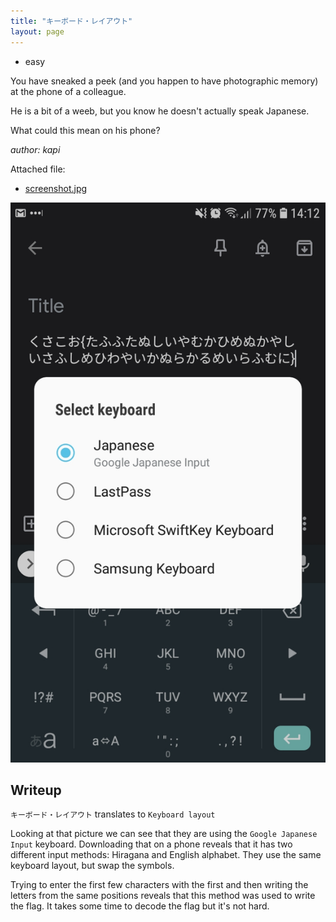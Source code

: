 ```yaml
---
title: "キーボード・レイアウト"
layout: page
---
```


- easy


You have sneaked a peek (and you happen to have photographic memory) at the phone of a colleague.

He is a bit of a weeb, but you know he doesn't actually speak Japanese.

What could this mean on his phone?

_author: kapi_

Attached file:
- [screenshot.jpg](screenshot.jpg)

![screenshot.jpg](screenshot.jpg)

## Writeup

`キーボード・レイアウト` translates to `Keyboard layout`

Looking at that picture we can see that they are using the `Google Japanese Input` keyboard. Downloading that on a phone reveals that it has two different input methods: Hiragana and English alphabet. They use the same keyboard layout, but swap the symbols.

Trying to enter the first few characters with the first and then writing the letters from the same positions reveals that this method was used to write the flag. It takes some time to decode the flag but it's not hard.